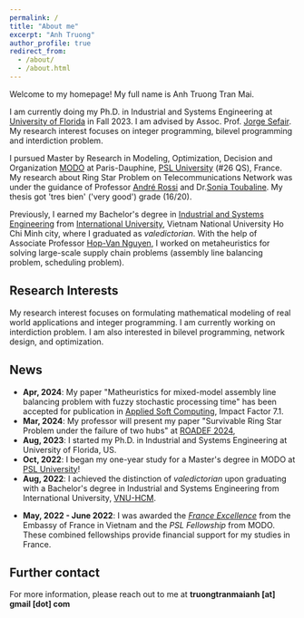 ```yaml
---
permalink: /
title: "About me"
excerpt: "Anh Truong"
author_profile: true
redirect_from: 
  - /about/
  - /about.html
---
```


Welcome to my homepage! My full name is Anh Truong Tran Mai. 

I am currently doing my Ph.D. in Industrial and Systems Engineering at [University of Florida](https://www.ise.ufl.edu/) in Fall 2023. I am advised by Assoc. Prof. [Jorge Sefair](https://www.ise.ufl.edu/sefair/). My research interest focuses on integer programming, bilevel programming and interdiction problem.

I pursued Master by Research in Modeling, Optimization, Decision and Organization [MODO](https://modo.dauphine.fr/en.html) at Paris-Dauphine, [PSL University](https://psl.eu/en) (#26 QS), France. My research about Ring Star Problem on Telecommunications Network was under the guidance of Professor [André Rossi](https://www.lamsade.dauphine.fr/~arossi) and Dr.[Sonia Toubaline](https://www.lamsade.dauphine.fr/fr/personnes/detail-cv/profile/sonia-toubaline.html). My thesis got 'tres bien' ('very good') grade (16/20).

Previously, I earned my Bachelor's degree in [Industrial and Systems Engineering](https://iem.hcmiu.edu.vn) from [International University](https://hcmiu.edu.vn/en/), Vietnam National University Ho Chi Minh city, where I graduated as *valedictorian*. With the help of Associate Professor [Hop-Van Nguyen](https://scholar.google.com.vn/citations?user=WHGCW3MAAAAJ&hl=en), I worked on metaheuristics for solving large-scale supply chain problems (assembly line balancing problem, scheduling problem). 

## Research Interests
My research interest focuses on formulating mathematical modeling of real world applications and integer programming. I am currently working on interdiction problem. I am also interested in bilevel programming, network design, and optimization.

## News
- **Apr, 2024**: My paper "Matheuristics for mixed-model assembly line balancing problem with fuzzy stochastic processing time" has been accepted for publication in [Applied Soft Computing](https://www.sciencedirect.com/journal/applied-soft-computing), Impact Factor 7.1.
- **Mar, 2024**: My professor will present my paper "Survivable Ring Star Problem under the failure of two hubs" at [ROADEF 2024](https://roadef2024.sciencesconf.org/), 
- **Aug, 2023**: I started my Ph.D. in Industrial and Systems Engineering at University of Florida, US.
- **Oct, 2022**: I began my one-year study for a Master's degree in MODO at [PSL University](https://psl.eu/en)!
- **Aug, 2022**: I achieved the distinction of *valedictorian* upon graduating with a Bachelor's degree in Industrial and Systems Engineering from International University, [VNU-HCM](https://hcmiu.edu.vn/en/).
<!-- - **Aug, 2022**: Invited talk at Vietnam Operations Research Network 2023 ([VORN](https://viasm.edu.vn/en/hdkh/vorn-2022)) -->
- **May, 2022 - June 2022**: I was awarded the [*France Excellence*](https://www.vietnam.campusfrance.org/fr/les-bourses-d-excellence-de-l-ambassade-de-france) from the Embassy of France in Vietnam and the *PSL Fellowship* from MODO. These combined fellowships provide financial support for my studies in France.


<!-- Getting started
======
1. Register a GitHub account if you don't have one and confirm your e-mail (required!)
1. Fork [this repository](https://github.com/academicpages/academicpages.github.io) by clicking the "fork" button in the top right. 
1. Go to the repository's settings (rightmost item in the tabs that start with "Code", should be below "Unwatch"). Rename the repository "[your GitHub username].github.io", which will also be your website's URL.
1. Set site-wide configuration and create content & metadata (see below -- also see [this set of diffs](http://archive.is/3TPas) showing what files were changed to set up [an example site](https://getorg-testacct.github.io) for a user with the username "getorg-testacct")
1. Upload any files (like PDFs, .zip files, etc.) to the files/ directory. They will appear at https://[your GitHub username].github.io/files/example.pdf.  
1. Check status by going to the repository settings, in the "GitHub pages" section

Site-wide configuration
------
The main configuration file for the site is in the base directory in [_config.yml](https://github.com/academicpages/academicpages.github.io/blob/master/_config.yml), which defines the content in the sidebars and other site-wide features. You will need to replace the default variables with ones about yourself and your site's github repository. The configuration file for the top menu is in [_data/navigation.yml](https://github.com/academicpages/academicpages.github.io/blob/master/_data/navigation.yml). For example, if you don't have a portfolio or blog posts, you can remove those items from that navigation.yml file to remove them from the header. 

Create content & metadata
------
For site content, there is one markdown file for each type of content, which are stored in directories like _publications, _talks, _posts, _teaching, or _pages. For example, each talk is a markdown file in the [_talks directory](https://github.com/academicpages/academicpages.github.io/tree/master/_talks). At the top of each markdown file is structured data in YAML about the talk, which the theme will parse to do lots of cool stuff. The same structured data about a talk is used to generate the list of talks on the [Talks page](https://academicpages.github.io/talks), each [individual page](https://academicpages.github.io/talks/2012-03-01-talk-1) for specific talks, the talks section for the [CV page](https://academicpages.github.io/cv), and the [map of places you've given a talk](https://academicpages.github.io/talkmap.html) (if you run this [python file](https://github.com/academicpages/academicpages.github.io/blob/master/talkmap.py) or [Jupyter notebook](https://github.com/academicpages/academicpages.github.io/blob/master/talkmap.ipynb), which creates the HTML for the map based on the contents of the _talks directory).

**Markdown generator**

I have also created [a set of Jupyter notebooks](https://github.com/academicpages/academicpages.github.io/tree/master/markdown_generator
) that converts a CSV containing structured data about talks or presentations into individual markdown files that will be properly formatted for the academicpages template. The sample CSVs in that directory are the ones I used to create my own personal website at stuartgeiger.com. My usual workflow is that I keep a spreadsheet of my publications and talks, then run the code in these notebooks to generate the markdown files, then commit and push them to the GitHub repository.

How to edit your site's GitHub repository
------
Many people use a git client to create files on their local computer and then push them to GitHub's servers. If you are not familiar with git, you can directly edit these configuration and markdown files directly in the github.com interface. Navigate to a file (like [this one](https://github.com/academicpages/academicpages.github.io/blob/master/_talks/2012-03-01-talk-1.md) and click the pencil icon in the top right of the content preview (to the right of the "Raw | Blame | History" buttons). You can delete a file by clicking the trashcan icon to the right of the pencil icon. You can also create new files or upload files by navigating to a directory and clicking the "Create new file" or "Upload files" buttons. 

Example: editing a markdown file for a talk
![Editing a markdown file for a talk](/images/editing-talk.png)
-->
## Further contact
For more information, please reach out to me at **truongtranmaianh [at] gmail [dot] com**
